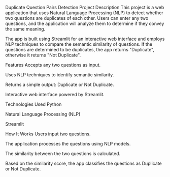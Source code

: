 Duplicate Question Pairs Detection
Project Description
This project is a web application that uses Natural Language Processing (NLP) to detect whether two questions are duplicates of each other. Users can enter any two questions, and the application will analyze them to determine if they convey the same meaning.

The app is built using Streamlit for an interactive web interface and employs NLP techniques to compare the semantic similarity of questions. If the questions are determined to be duplicates, the app returns "Duplicate", otherwise it returns "Not Duplicate".

Features
Accepts any two questions as input.

Uses NLP techniques to identify semantic similarity.

Returns a simple output: Duplicate or Not Duplicate.

Interactive web interface powered by Streamlit.

Technologies Used
Python

Natural Language Processing (NLP)

Streamlit

How It Works
Users input two questions.

The application processes the questions using NLP models.

The similarity between the two questions is calculated.

Based on the similarity score, the app classifies the questions as Duplicate or Not Duplicate.
